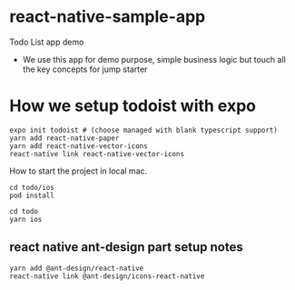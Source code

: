 # react-native-sample-app
Todo List app demo
 - We use this app for demo purpose, simple business logic but touch all the key concepts for jump starter

# How we setup todoist with expo

```
expo init todoist # (choose managed with blank typescript support)
yarn add react-native-paper
yarn add react-native-vector-icons
react-native link react-native-vector-icons
```

How to start the project in local mac.

```
cd todo/ios
pod install

cd todo
yarn ios
```

## react native ant-design part setup notes

```
yarn add @ant-design/react-native
react-native link @ant-design/icons-react-native
```